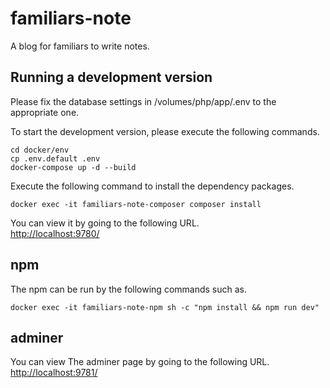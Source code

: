 # familiars-note
A blog for familiars to write notes.

## Running a development version
Please fix the database settings in /volumes/php/app/.env to the appropriate one.

To start the development version, please execute the following commands.
```
cd docker/env
cp .env.default .env
docker-compose up -d --build
```

Execute the following command to install the dependency packages.

```
docker exec -it familiars-note-composer composer install
```

You can view it by going to the following URL.  
[http://localhost:9780/](http://localhost:9780/)

## npm
The npm can be run by the following commands such as.
```
docker exec -it familiars-note-npm sh -c "npm install && npm run dev"
```

## adminer
You can view The adminer page by going to the following URL.
[http://localhost:9781/](http://localhost:9781/)
